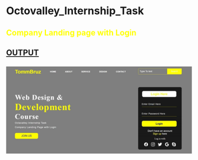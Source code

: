 # Octovalley_Internship_Task
<h2 style="color:yellow">Company Landing page with Login<h2>
  <a href="https://octavalley-intern-task.mathumitha1.repl.co/"> OUTPUT </a>
<br>
  <br>
<img src="OUTPUT.jpeg">
